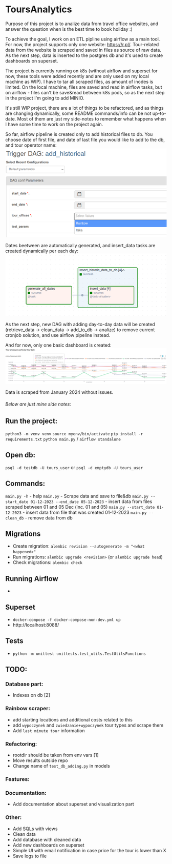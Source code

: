 # ToursAnalytics
Purpose of this project is to analize data from travel office websites, and answer the question when is the best time to book holiday :)


To achieve the goal, I work on an ETL pipline using airflow as a main tool.
For now, the project supports only one website: https://r.pl/.
Tour-related data from the website is scraped and saved in files as source of raw data. 
As the next step, data is inserted to the postgres db and it's used to create dashboards on superset.

The project is currently running on k8s (without airflow and superset for now, these tools were added recently and are only used on my local machine as WIP).
I have to tar all scraped files, as amount of inodes is limited. 
On the local machine, files are saved and read in airflow tasks, but on airflow - files can't be save&read between k8s pods,
so as the next step in the project I'm going to add MINIO.

It's still WIP project, there are a lot of things to be refactored, and as things are changing dynamically, some README
commands/info can be not up-to-date. 
Most of them are just my side-notes to remember what happens when I have some time to work on the project again.

So far, airflow pipeline is created only to add historical files to db.
You choose date of first file, and date of last file you would like to add to the db, and tour operator name:
![Selection_347.png](images/Selection_347.png)

Dates beetween are automatically generated, and insert_data tasks are created dynamically per each day:
![Selection_348.png](images/Selection_348.png)

As the next step, new DAG with adding day-to-day data will be created (retrieve_data -> clean_data -> add_to_db -> analize)
to remove current cronjob solution, and use airflow pipeline instead.

And for now, only one basic dashboard is created:
![Selection_346.png](images/Selection_346.png)

Data is scraped from January 2024 without issues.

###### Below are just mine side notes:

## Run the project:
`python3 -m venv venv`
`source myenv/bin/activate`
`pip install -r requirements.txt`
`python main.py` / `airflow standalone`

## Open db:
`psql -d testdb -U tours_user`
or
`psql -d emptydb -U tours_user`

## Commands:
`main.py -h` - help
`main.py` - Scrape data and save to file&db
`main.py --start_date 01-12-2023 --end_date 05-12-2023` - insert data from files scraped between 01 and 05 Dec (inc. 01 and 05)
`main.py --start_date 01-12-2023` - insert data from file that was created 01-12-2023
`main.py --clean_db` - remove data from db

## Migrations
- Create migration:
`alembic revision --autogenerate -m "<what happened>"`
- Run migrations:
`alembic upgrade <revision>`
  (or `alembic upgrade head`)
- Check migrations:
`alembic check`

## Running Airflow
- 

## Superset
- `docker-compose -f docker-compose-non-dev.yml up`
- http://localhost:8088/

## Tests
- `python -m unittest unittests.test_utils.TestUtilsFunctions`

## TODO:
### Database part:
- Indexes on db [2]

### Rainbow scraper:
- add starting locations and additional costs related to this
- add `wypoczynek` and `zwiedzanie+wypoczynek` tour types and scrape them 
- Add `last minute tour` information

### Refactoring:
- rootdir should be taken from env vars [1]
- Move results outside repo
- Change name of `test_db_adding.py` in models

### Features:

### Documentation:
- Add documentation about superset and visualization part

### Other:
- Add SQLs with views
- Clean data
- Add database with cleaned data
- Add new dashboards on superset
- Simple UI with email notification in case price for the tour is lower than X
- Save logs to file

